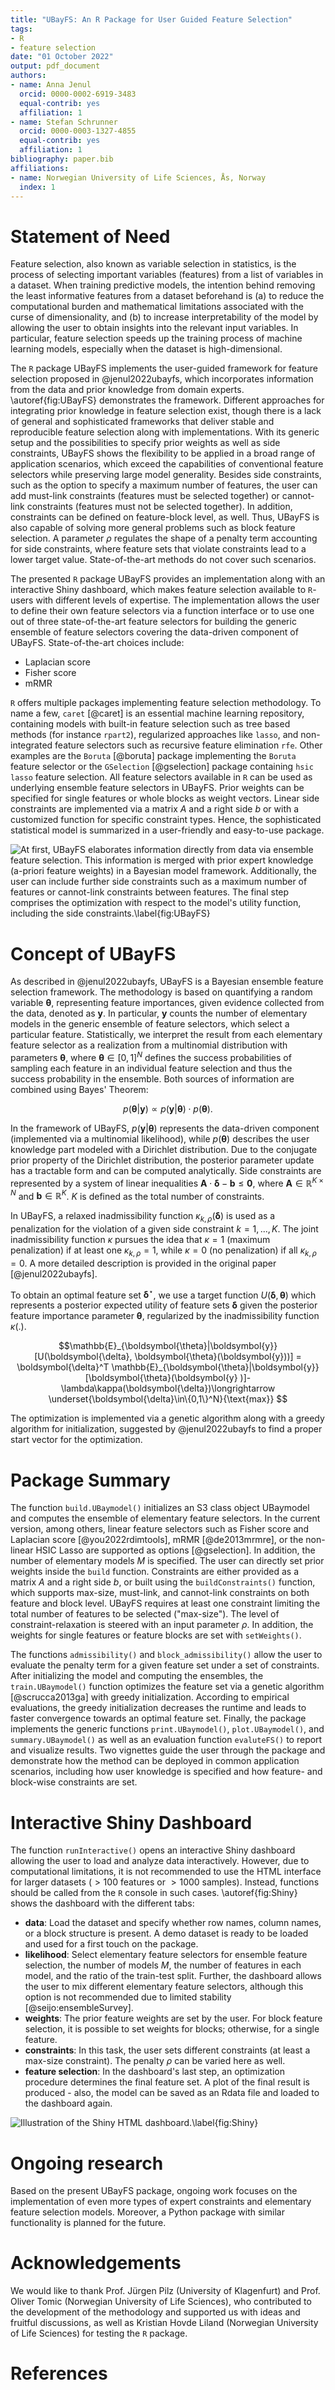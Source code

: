 ```yaml
---
title: "UBayFS: An R Package for User Guided Feature Selection"
tags:
- R
- feature selection
date: "01 October 2022"
output: pdf_document
authors:
- name: Anna Jenul
  orcid: 0000-0002-6919-3483
  equal-contrib: yes
  affiliation: 1
- name: Stefan Schrunner
  orcid: 0000-0003-1327-4855
  equal-contrib: yes
  affiliation: 1
bibliography: paper.bib
affiliations:
- name: Norwegian University of Life Sciences, Ås, Norway
  index: 1
---
```


# Statement of Need

Feature selection, also known as variable selection in statistics, is the process of selecting important variables (features) from a list of variables in a dataset. When training predictive models, the intention behind removing the least informative features from a dataset beforehand is (a) to reduce the computational burden and mathematical limitations associated with the curse of dimensionality, and (b) to increase interpretability of the model by allowing the user to obtain insights into the relevant input variables. In particular, feature selection speeds up the training process of machine learning models, especially when the dataset is high-dimensional.

The $\mathtt{R}$ package UBayFS implements the user-guided framework for feature selection proposed in @jenul2022ubayfs, which incorporates information from the data and prior knowledge from domain experts. \autoref{fig:UBayFS} demonstrates the framework. Different approaches for integrating prior knowledge in feature selection exist, though there is a lack of general and sophisticated frameworks that deliver stable and reproducible feature selection along with implementations. With its generic setup and the possibilities to specify prior weights as well as side constraints, UBayFS shows the flexibility to be applied in a broad range of application scenarios, which exceed the capabilities of conventional feature selectors while preserving large model generality. Besides side constraints, such as the option to specify a maximum number of features, the user can add must-link constraints (features must be selected together) or cannot-link constraints (features must not be selected together). In addition, constraints can be defined on feature-block level, as well. Thus, UBayFS is also capable of solving more general problems such as block feature selection. A parameter $\rho$ regulates the shape of a penalty term accounting for side constraints, where feature sets that violate constraints lead to a lower target value. State-of-the-art methods do not cover such scenarios. 

The presented $\mathtt{R}$ package UBayFS provides an implementation along with an interactive Shiny dashboard, which makes feature selection available to $\mathtt{R}$-users with different levels of expertise. The implementation allows the user to define their own feature selectors via a function interface or to use one out of three state-of-the-art feature selectors for building the generic ensemble of feature selectors covering the data-driven component of UBayFS. State-of-the-art choices include:

- Laplacian score
- Fisher score
- mRMR

$\mathtt{R}$ offers multiple packages implementing feature selection methodology. To name a few, $\mathtt{caret}$ [@caret] is an essential machine learning repository, containing models with built-in feature selection such as tree based methods (for instance $\mathtt{rpart2}$), regularized approaches like $\mathtt{lasso}$, and non-integrated feature selectors such as recursive feature elimination $\mathtt{rfe}$. Other examples are the $\mathtt{Boruta}$ [@boruta] package implementing the $\mathtt{Boruta}$ feature selector or the $\mathtt{GSelection}$ [@gselection] package containing $\mathtt{hsic\;lasso}$ feature selection. All feature selectors available in $\mathtt{R}$ can be used as underlying ensemble feature selectors in UBayFS. 
Prior weights can be specified for single features or whole blocks as weight vectors. Linear side constraints are implemented via a matrix $A$ and a right side $b$ or with a customized function for specific constraint types. Hence, the sophisticated statistical model is summarized in a user-friendly and easy-to-use package.


![At first, UBayFS elaborates information directly from data via ensemble feature selection. This information is merged with prior expert knowledge (a-priori feature weights) in a Bayesian model framework. Additionally, the user can include further side constraints such as a maximum number of features or cannot-link constraints between features. The final step comprises the optimization with respect to the model's utility function, including the side constraints.\label{fig:UBayFS}](UBayFS_concept.png)

# Concept of UBayFS

As described in @jenul2022ubayfs, UBayFS is a Bayesian ensemble feature selection framework. The methodology is based on quantifying a random variable  $\boldsymbol{\theta}$, representing feature importances, given evidence collected from the data, denoted as $\boldsymbol{y}$. In particular, $\boldsymbol{y}$ counts the number of elementary models in the generic ensemble of feature selectors, which select a particular feature. Statistically, we interpret the result from each elementary feature selector as a realization from a multinomial distribution with parameters $\boldsymbol{\theta}$, where $\boldsymbol{\theta}\in[0,1]^N$ defines the success probabilities of sampling each feature in an individual feature selection and thus the success probability in the ensemble. Both sources of information are combined using Bayes' Theorem:

$$p(\boldsymbol{\theta}|\boldsymbol{y})\propto p(\boldsymbol{y}|\boldsymbol{\theta})\cdot p(\boldsymbol{\theta}).$$

In the framework of UBayFS,  $p(\boldsymbol{y}|\boldsymbol{\theta})$ represents the data-driven component (implemented via a multinomial likelihood), while $p(\boldsymbol{\theta})$ describes the user knowledge part modeled with a Dirichlet distribution. Due to the conjugate prior property of the Dirichlet distribution, the posterior parameter update has a tractable form and can be computed analytically.  Side constraints are represented by a system of linear inequalities $\boldsymbol{A}\cdot \boldsymbol{\delta}-\boldsymbol{b}\leq \boldsymbol{0}$, where $\boldsymbol{A}\in\mathbb{R}^{K\times N}$ and $\boldsymbol{b}\in\mathbb{R}^K$. $K$ is defined as the total number of constraints. 

In UBayFS, a relaxed inadmissibility function $\kappa_{k,\rho}(\boldsymbol{\delta})$ is used as a penalization for the violation of a given side constraint $k=1,...,K$. The joint inadmissibility function $\kappa$ pursues the idea that $\kappa = 1$ (maximum penalization) if at least one $\kappa_{k,\rho}=1$, while $\kappa=0$ (no penalization) if all $\kappa_{k,\rho}=0$. A more detailed description is provided in the original paper [@jenul2022ubayfs].

To obtain an optimal feature set $\boldsymbol{\delta}^\star$, we use a target function $U(\boldsymbol{\delta}, \boldsymbol{\theta})$ which represents a posterior expected utility of feature sets $\boldsymbol{\delta}$ given the posterior feature importance parameter $\boldsymbol{\theta}$, regularized by the inadmissibility function $\kappa(.)$.

$$\mathbb{E}_{\boldsymbol{\theta}|\boldsymbol{y}}[U(\boldsymbol{\delta}, \boldsymbol{\theta}(\boldsymbol{y}))] = \boldsymbol{\delta}^T \mathbb{E}_{\boldsymbol{\theta}|\boldsymbol{y}}[\boldsymbol{\theta}(\boldsymbol{y} )]-\lambda\kappa(\boldsymbol{\delta})\longrightarrow \underset{\boldsymbol{\delta}\in\{0,1\}^N}{\text{max}}
$$

The optimization is implemented via a genetic algorithm along with a greedy algorithm for initialization, suggested by @jenul2022ubayfs to find a proper start vector for the optimization.

# Package Summary
The function `build.UBaymodel()` initializes an S3 class object UBaymodel and computes the ensemble of elementary feature selectors. In the current version, among others, linear feature selectors such as Fisher score and Laplacian score [@you2022rdimtools], mRMR [@de2013mrmre], or the non-linear HSIC Lasso are supported as options [@gselection]. In addition, the number of elementary models $M$ is specified. The user can directly set prior weights inside the `build` function. Constraints are either provided as a matrix $A$ and a right side $b$, or built using the `buildConstraints()` function, which supports max-size, must-link, and cannot-link constraints on both feature and block level. UBayFS requires at least one constraint limiting the total number of features to be selected ("max-size"). The level of constraint-relaxation is steered with an input parameter $\rho$. In addition, the weights for single features or feature blocks are set with `setWeights()`.

The functions `admissibility()` and `block_admissibility()` allow the user to evaluate the penalty term for a given feature set under a set of constraints. After initializing the model and computing the ensembles, the `train.UBaymodel()` function optimizes the feature set via a genetic algorithm [@scrucca2013ga] with greedy initialization. According to empirical evaluations, the greedy initialization decreases the runtime and leads to faster convergence towards an optimal feature set. Finally, the package implements the generic functions `print.UBaymodel()`, `plot.UBaymodel()`, and `summary.UBaymodel()` as well as an evaluation function `evaluteFS()` to report and visualize results. Two vignettes guide the user through the package and demonstrate how the method can be deployed in common application scenarios, including how user knowledge is specified and how feature- and block-wise constraints are set.

# Interactive Shiny Dashboard
 The function `runInteractive()` opens an interactive Shiny dashboard allowing the user to load and analyze data interactively. However, due to computational limitations, it is not recommended to use the HTML interface for larger datasets ($> 100$ features or $>1000$ samples). Instead, functions should be called from the $\mathtt{R}$ console in such cases. \autoref{fig:Shiny} shows the dashboard with the different tabs:

 - **data**: Load the dataset and specify whether row names, column names, or a block structure is present. A demo dataset is ready to be loaded and used for a first touch on the package.
 - **likelihood**: Select elementary feature selectors for ensemble feature selection, the number of models $M$, the number of features in each model, and the ratio of the train-test split. Further, the dashboard allows the user to mix different elementary feature selectors, although this option is not recommended due to limited stability [@seijo:ensembleSurvey].
 - **weights**: The prior feature weights are set by the user. For block feature selection, it is possible to set weights for blocks; otherwise, for a single feature.
 - **constraints**: In this task, the user sets different constraints (at least a max-size constraint). The penalty $\rho$ can be varied here as well.
 - **feature selection**: In the dashboard's last step, an optimization procedure determines the final feature set. A plot of the final result is produced - also, the model can be saved as an Rdata file and loaded to the dashboard again.

 ![Illustration of the Shiny HTML dashboard.\label{fig:Shiny}](UBay_Shiny_Screenshot.png)

# Ongoing research
Based on the present UBayFS package, ongoing work focuses on the implementation of even more types of expert constraints and elementary feature selection models. Moreover, a Python package with similar functionality is planned for the future.

# Acknowledgements
We would like to thank Prof. Jürgen Pilz (University of Klagenfurt) and Prof. Oliver Tomic (Norwegian University of Life Sciences), who contributed to the development of the methodology and supported us with ideas and fruitful discussions, as well as Kristian Hovde Liland (Norwegian University of Life Sciences) for testing the $\mathtt{R}$ package.

# References
